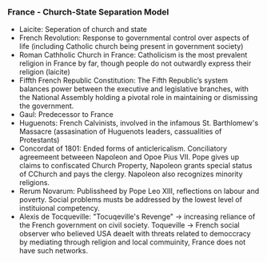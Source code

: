 
### France - Church-State Separation Model

- Laicite: Seperation of church and state
- French Revolution: Response to governmental control over aspects of life (including Catholic church being present in government society)
- Roman Cathholic Church in France: Catholicism is the most prevalent religion in France by far, though people do not outwardly express their religion (laicite)
- Fiffth French Republic Constitution: The Fifth Republic’s system balances power between the executive and legislative branches, with the National Assembly holding a pivotal role in maintaining or dismissing the government.
- Gaul: Predecessor to France
- Huguenots: French Calvinists, involved in the infamous St. Barthlomew's Massacre (assasination of Huguenots leaders, cassualities of Protestants)
- Concordat of 1801: Ended forms of anticlericalism. Conciliatory agreemeent betweeen Napoleon and Opoe Pius VII. Pope gives up claims to confiscated Church Property, Napoleon grants special status of CChurch and pays the clergy. Napoleon also recognizes minority religions.
- Rerum Novarum: Publissheed by Pope Leo XIII, reflections on labour and poverty. Social problems musts be addressed by the lowest level of instituional competency.
- Alexis de Tocqueville: "Tocuqeville's Revenge" -> increasing reliance of the French government on civil society. Toqueville -> French social observer who believed USA deaelt with threats related to democcracy by mediating through religion and local commuinity, France does not have such networks.